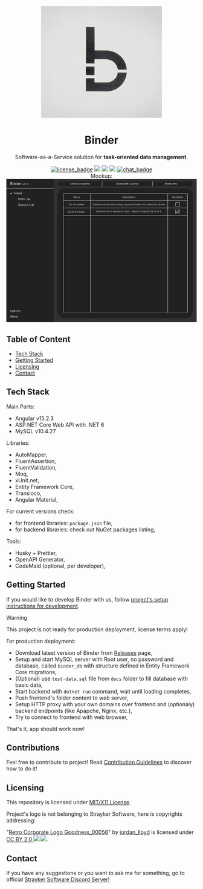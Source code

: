 <div>
    <div align="center">
        <img src="https://github.com/Strayker-Software/Binder/blob/develop/docs/logo/320x295.jpg" alt="project_logo" />
        <h1>Binder</h1>
        <p>Software-as-a-Service solution for <strong>task-oriented data management</strong>.</p>
        <a href="https://github.com/Strayker-Software/Binder/blob/master/LICENSE"><img src="https://img.shields.io/badge/License-MIT%2FX11-green" alt="license_badge"></a>
        <img src="https://img.shields.io/github/downloads/Strayker-Software/Binder/total?color=green">
        <img src="https://img.shields.io/github/issues/Strayker-Software/Binder">
        <img src="https://img.shields.io/github/issues-pr/Strayker-Software/Binder">
        <a href="https://discord.gg/ytdkCVD"><img src="https://img.shields.io/badge/chat-Discord-blue" alt="chat_badge" /></a>
        </br>
        Mockup:
        </br>
        <img src="docs/mockup.png" alt="frontend_mockup">
    </div>
</div>

## Table of Content

- [Tech Stack](#tech-stack)
- [Getting Started](#getting-started)
- [Licensing](#licensing)
- [Contact](#contact)

## Tech Stack

Main Parts:

- Angular v15.2.3
- ASP.NET Core Web API with .NET 6
- MySQL v10.4.27

Libraries:

- AutoMapper,
- FluentAssertion,
- FluentValidation,
- Moq,
- xUnit.net,
- Entity Framework Core,
- Transloco,
- Angular Material,

For current versions check:

- for frontend libraries: `package.json` file,
- for backend libraries: check out NuGet packages listing,

Tools:

- Husky + Prettier,
- OpenAPI Generator,
- CodeMaid (optional, per developer),

## Getting Started

If you would like to develop Binder with us, follow [project's setup instructions for development](https://github.com/Strayker-Software/Binder/wiki/Project-Setup).

> [!WARNING]
> This project is not ready for production deployment, license terms apply!

For production deployment:

- Download latest version of Binder from [Releases](https://github.com/Strayker-Software/Binder/releases) page,
- Setup and start MySQL server with Root user, no password and database, called `binder_db` with structure defined in Entity Framework Core migrations,
- (Optional) use `test-data.sql` file from `docs` folder to fill database with basic data,
- Start backend with `dotnet run` command, wait until loading completes,
- Push frontend's folder content to web server,
- Setup HTTP proxy with your own domains over frontend and (optionaly) backend endpoints (like Apapche, Nginx, etc.),
- Try to connect to frontend with web browser,

That's it, app should work now!

## Contributions

Feel free to contribute to project! Read [Contribution Guidelines](https://github.com/Strayker-Software/Binder/blob/develop/CONTRIBUTING.md) to discover how to do it!

## Licensing

This repository is licensed under [MIT/X11 License](https://github.com/Strayker-Software/Binder/blob/master/LICENSE).

Project's logo is not belonging to Strayker Software, here is copyrights addressing:

<p class="attribution">"<a target="_blank" rel="noopener noreferrer" href="https://www.flickr.com/photos/61927333@N00/5315135954">Retro Corporate Logo Goodness_00056</a>" by <a target="_blank" rel="noopener noreferrer" href="https://www.flickr.com/photos/61927333@N00">jordan_lloyd</a> is licensed under <a target="_blank" rel="noopener noreferrer" href="https://creativecommons.org/licenses/by/2.0/?ref=openverse">CC BY 2.0 <img src="https://mirrors.creativecommons.org/presskit/icons/cc.svg" style="height: 1em; margin-right: 0.125em; display: inline;"></img><img src="https://mirrors.creativecommons.org/presskit/icons/by.svg" style="height: 1em; margin-right: 0.125em; display: inline;"></img></a>. </p>

## Contact

If you have any suggestions or you want to ask me for something, go to official [Strayker Software Discord Server!](https://discord.gg/ytdkCVD)
